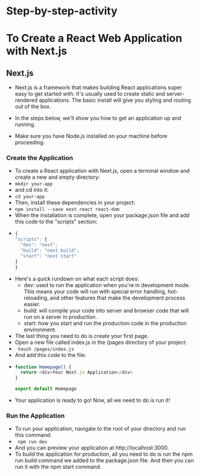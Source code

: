 # Step-by-step-activity
# To Create a React Web Application with Next.js
## Next.js
- Next.js is a framework that makes building React applications super easy to get started with. It's usually used to create static and server-rendered applications. The basic install will give you styling and routing out of the box.

- In the steps below, we'll show you how to get an application up and running.

- Make sure you have Node.js installed on your machine before proceeding.
### Create the Application
- To create a React application with Next.js, open a terminal window and create a new and empty directory:
- ``` mkdir your-app ```
- and cd into it:
- ``` cd your-app ```
- Then, install these dependencies in your project:
- ``` npm install --save next react react-dom ```
- When the installation is complete, open your package.json file and add this code to the "scripts" section:
-   ```Javascript
    {
    "scripts": {
      "dev": "next",
      "build": "next build",
      "start": "next start"
    }
    }
    ```
- Here's a quick rundown on what each script does:
  - dev: used to run the application when you're in development mode. This means your code will run with special error handling, hot-reloading, and other features that make the development process easier.
  - build: will compile your code into server and browser code that will run on a server in production.
  - start: how you start and run the production code in the production environment.
- The last thing you need to do is create your first page.
- Open a new file called index.js in the /pages directory of your project:
- ``` touch /pages/index.js```
- And add this code to the file:
- ``` JavaScript
  function Homepage() {
    return <div>Your Next.js Application</div>
  }

  export default Homepage
  ```
- Your application is ready to go! Now, all we need to do is run it!
### Run the Application
- To run your application, navigate to the root of your directory and run this command:
- ``` npm run dev``` 
- And you can preview your application at http://localhost:3000.
- To build the application for production, all you need to do is run the npm run build command we added to the package.json file. And then you can run it with the npm start command.
